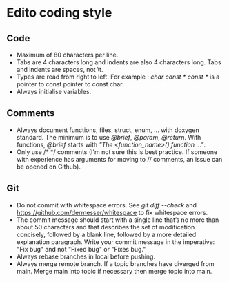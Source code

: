 # Edito coding style

## Code
- Maximum of 80 characters per line.
- Tabs are 4 characters long and indents are also 4 characters long. Tabs and indents are spaces, not \t.
- Types are read from right to left. For example : *char const \* const \** is a pointer to const pointer to const char.
- Always initialise variables.

## Comments
- Always document functions, files, struct, enum, ... with doxygen standard. The minimum is to use *@brief*, *@param*, *@return*. With functions, *@brief* starts with _"The <function_name>() function <verb>  ..."_.
- Only use /* */ comments (I'm not sure this is best practice. If someone with experience has arguments for moving to // comments, an issue can be opened on Github).

## Git
- Do not commit with whitespace errors. See *git diff --check* and https://github.com/dermesser/whitespace to fix whitespace errors.
- The commit message should start with a single line that’s no more than about 50 characters and that describes the set of modification concisely, followed by a blank line, followed by a more detailed explanation paragraph. Write your commit message in the imperative: "Fix bug" and not "Fixed bug" or "Fixes bug."
- Always rebase branches in local before pushing.
- Always merge remote branch. If a topic branches have diverged from main. Merge main into topic if necessary then merge topic into main.
